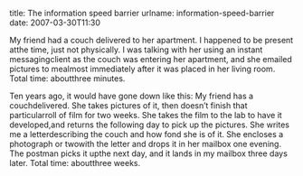 title: The information speed barrier
urlname: information-speed-barrier
date: 2007-03-30T11:30

My friend had a couch delivered to her apartment. I happened to be present atthe time, just not physically. I was talking with her using an instant messagingclient as the couch was entering her apartment, and she emailed pictures to mealmost immediately after it was placed in her living room. Total time: aboutthree minutes.

Ten years ago, it would have gone down like this: My friend has a couchdelivered. She takes pictures of it, then doesn&#x02bc;t finish that particularroll of film for two weeks. She takes the film to the lab to have it developed,and returns the following day to pick up the pictures. She writes me a letterdescribing the couch and how fond she is of it. She encloses a photograph or twowith the letter and drops it in her mailbox one evening. The postman picks it upthe next day, and it lands in my mailbox three days later. Total time: aboutthree weeks.